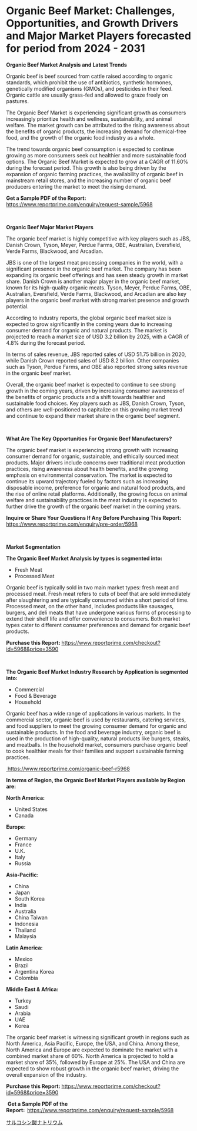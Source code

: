 <p><h1>Organic Beef Market: Challenges, Opportunities, and Growth Drivers and Major Market Players forecasted for period from 2024 - 2031</h1></p><p><strong>Organic Beef Market Analysis and Latest Trends</strong></p>
<p><p>Organic beef is beef sourced from cattle raised according to organic standards, which prohibit the use of antibiotics, synthetic hormones, genetically modified organisms (GMOs), and pesticides in their feed. Organic cattle are usually grass-fed and allowed to graze freely on pastures.</p><p>The Organic Beef Market is experiencing significant growth as consumers increasingly prioritize health and wellness, sustainability, and animal welfare. The market growth can be attributed to the rising awareness about the benefits of organic products, the increasing demand for chemical-free food, and the growth of the organic food industry as a whole.</p><p>The trend towards organic beef consumption is expected to continue growing as more consumers seek out healthier and more sustainable food options. The Organic Beef Market is expected to grow at a CAGR of 11.60% during the forecast period. This growth is also being driven by the expansion of organic farming practices, the availability of organic beef in mainstream retail stores, and the increasing number of organic beef producers entering the market to meet the rising demand.</p></p>
<p><strong>Get a Sample PDF of the Report:&nbsp;</strong> <a href="https://www.reportprime.com/enquiry/request-sample/5968">https://www.reportprime.com/enquiry/request-sample/5968</a></p>
<p>&nbsp;</p>
<p><strong>Organic Beef Major Market Players</strong></p>
<p><p>The organic beef market is highly competitive with key players such as JBS, Danish Crown, Tyson, Meyer, Perdue Farms, OBE, Australian, Eversfield, Verde Farms, Blackwood, and Arcadian. </p><p>JBS is one of the largest meat processing companies in the world, with a significant presence in the organic beef market. The company has been expanding its organic beef offerings and has seen steady growth in market share. Danish Crown is another major player in the organic beef market, known for its high-quality organic meats. Tyson, Meyer, Perdue Farms, OBE, Australian, Eversfield, Verde Farms, Blackwood, and Arcadian are also key players in the organic beef market with strong market presence and growth potential.</p><p>According to industry reports, the global organic beef market size is expected to grow significantly in the coming years due to increasing consumer demand for organic and natural products. The market is projected to reach a market size of USD 3.2 billion by 2025, with a CAGR of 4.8% during the forecast period.</p><p>In terms of sales revenue, JBS reported sales of USD 51.75 billion in 2020, while Danish Crown reported sales of USD 8.2 billion. Other companies such as Tyson, Perdue Farms, and OBE also reported strong sales revenue in the organic beef market.</p><p>Overall, the organic beef market is expected to continue to see strong growth in the coming years, driven by increasing consumer awareness of the benefits of organic products and a shift towards healthier and sustainable food choices. Key players such as JBS, Danish Crown, Tyson, and others are well-positioned to capitalize on this growing market trend and continue to expand their market share in the organic beef segment.</p></p>
<p>&nbsp;</p>
<p><strong>What Are The Key Opportunities For Organic Beef Manufacturers?</strong></p>
<p><p>The organic beef market is experiencing strong growth with increasing consumer demand for organic, sustainable, and ethically sourced meat products. Major drivers include concerns over traditional meat production practices, rising awareness about health benefits, and the growing emphasis on environmental conservation. The market is expected to continue its upward trajectory fueled by factors such as increasing disposable income, preference for organic and natural food products, and the rise of online retail platforms. Additionally, the growing focus on animal welfare and sustainability practices in the meat industry is expected to further drive the growth of the organic beef market in the coming years.</p></p>
<p><strong>Inquire or Share Your Questions If Any Before Purchasing This Report:</strong> <a href="https://www.reportprime.com/enquiry/pre-order/5968">https://www.reportprime.com/enquiry/pre-order/5968</a></p>
<p>&nbsp;</p>
<p><strong>Market Segmentation</strong></p>
<p><strong>The Organic Beef Market Analysis by types is segmented into:</strong></p>
<p><ul><li>Fresh Meat</li><li>Processed Meat</li></ul></p>
<p><p>Organic beef is typically sold in two main market types: fresh meat and processed meat. Fresh meat refers to cuts of beef that are sold immediately after slaughtering and are typically consumed within a short period of time. Processed meat, on the other hand, includes products like sausages, burgers, and deli meats that have undergone various forms of processing to extend their shelf life and offer convenience to consumers. Both market types cater to different consumer preferences and demand for organic beef products.</p></p>
<p><strong>Purchase this Report:&nbsp;</strong><a href="https://www.reportprime.com/checkout?id=5968&price=3590">https://www.reportprime.com/checkout?id=5968&price=3590</a></p>
<p>&nbsp;</p>
<p><strong>The Organic Beef Market Industry Research by Application is segmented into:</strong></p>
<p><ul><li>Commercial</li><li>Food & Beverage</li><li>Household</li></ul></p>
<p><p>Organic beef has a wide range of applications in various markets. In the commercial sector, organic beef is used by restaurants, catering services, and food suppliers to meet the growing consumer demand for organic and sustainable products. In the food and beverage industry, organic beef is used in the production of high-quality, natural products like burgers, steaks, and meatballs. In the household market, consumers purchase organic beef to cook healthier meals for their families and support sustainable farming practices.</p></p>
<p><a href="https://www.reportprime.com/organic-beef-r5968">&nbsp;https://www.reportprime.com/organic-beef-r5968</a></p>
<p><strong>In terms of Region, the Organic Beef Market Players available by Region are:</strong></p>
<p>
    <p> <strong> North America: </strong>
        <ul>
            <li>United States</li>
            <li>Canada</li>
        </ul>
        </p> 
    <p> <strong> Europe: </strong>
        <ul>
            <li>Germany</li>
            <li>France</li>
            <li>U.K.</li>
            <li>Italy</li>
            <li>Russia</li>
        </ul>
        </p> 
    <p> <strong> Asia-Pacific: </strong>
        <ul>
            <li>China</li>
            <li>Japan</li>
            <li>South Korea</li>
            <li>India</li>
            <li>Australia</li>
            <li>China Taiwan</li>
            <li>Indonesia</li>
            <li>Thailand</li>
            <li>Malaysia</li>
        </ul>
        </p> 
    <p> <strong> Latin America: </strong>
        <ul>
            <li>Mexico</li>
            <li>Brazil</li>
            <li>Argentina Korea</li>
            <li>Colombia</li>
        </ul>
        </p> 
    <p> <strong> Middle East & Africa: </strong>
        <ul>
            <li>Turkey</li>
            <li>Saudi</li>
            <li>Arabia</li>
            <li>UAE</li>
            <li>Korea</li>
        </ul>
    </p>
    </p>
<p><p>The organic beef market is witnessing significant growth in regions such as North America, Asia Pacific, Europe, the USA, and China. Among these, North America and Europe are expected to dominate the market with a combined market share of 60%. North America is projected to hold a market share of 35%, followed by Europe at 25%. The USA and China are expected to show robust growth in the organic beef market, driving the overall expansion of the industry.</p></p>
<p><strong>Purchase this Report: </strong><a href="https://www.reportprime.com/checkout?id=5968&price=3590">https://www.reportprime.com/checkout?id=5968&price=3590</a></p>
<p>&nbsp;<strong>Get a Sample PDF of the Report:&nbsp;&nbsp;</strong><a href="https://www.reportprime.com/enquiry/request-sample/5968">https://www.reportprime.com/enquiry/request-sample/5968</a></p>
<p><strong></strong></p>
<p><p><a href="https://github.com/nemesis2824/Market-Research-Report-List-1/blob/main/418881517704.md">サルコシン酸ナトリウム</a></p></p>